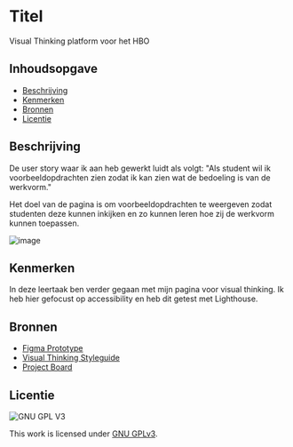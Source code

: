 # Titel
Visual Thinking platform voor het HBO

## Inhoudsopgave

  * [Beschrijving](#beschrijving)
  * [Kenmerken](#kenmerken)
  * [Bronnen](#bronnen)
  * [Licentie](#licentie)

## Beschrijving
De user story waar ik aan heb gewerkt luidt als volgt: "Als student wil ik voorbeeldopdrachten zien zodat ik kan zien wat de bedoeling is van de werkvorm."

Het doel van de pagina is om voorbeeldopdrachten te weergeven zodat studenten deze kunnen inkijken en zo kunnen leren hoe zij de werkvorm kunnen toepassen.

![image](https://user-images.githubusercontent.com/112857131/224522507-4e0f9bb8-486c-4fa5-8fc1-e0e688ca4f57.png)

## Kenmerken
In deze leertaak ben verder gegaan met mijn pagina voor visual thinking. Ik heb hier gefocust op accessibility en heb dit getest met Lighthouse.

## Bronnen
* [Figma Prototype](https://www.figma.com/proto/BcmZb4clafkTX1UM1GN3F2/Prototype-v3-Visual-Thinking-in-het-HBO?node-id=21%3A995&starting-point-node-id=21%3A995&scaling=scale-down)
* [Visual Thinking Styleguide](https://github.com/fdnd-agency/visual-thinking/blob/0bcfc55d8c25483d18e5c6629ad7fa7e99ca7b51/vtHBO-styleguide-v1.pdf)
* [Project Board](https://github.com/orgs/fdnd-agency/projects/7)

## Licentie

![GNU GPL V3](https://www.gnu.org/graphics/gplv3-127x51.png)

This work is licensed under [GNU GPLv3](./LICENSE).
